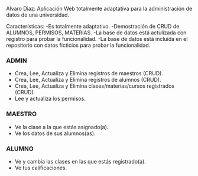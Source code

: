 Alvaro Diaz:
Aplicación Web totalmente adaptativa para la administración de datos de una universidad.

Características:
-Es totalmente adaptativo.
-Demostración de CRUD de ALUMNOS, PERMISOS, MATERIAS.
-La base de datos está actulizada con registro para probar la funcionalidad.
-La base de datos está incluida en el repositorio con datos ficticios para probar la funcionalidad.


### ADMIN

- Crea, Lee, Actualiza y Elimina registros de maestros (CRUD).
- Crea, Lee, Actualiza y Elimina registros de alumnos (CRUD).
- Crea, Lee, Actualiza y Elimina clases/materias/cursos registrados (CRUD).
- Lee y actualiza los permisos.

### MAESTRO

- Ve la clase a la que estás asignado(a).
- Ve los datos de sus alumnos(as).

### ALUMNO

- Ve y cambia las clases en las que estás registrado(a).
- Ve tus calificaciones.

